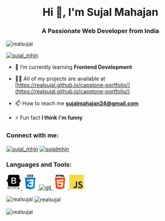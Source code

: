 <h1 align="center">Hi 👋, I'm Sujal Mahajan</h1>
<h3 align="center">A Passionate Web Developer from India</h3>

<p align="left"> <img src="https://komarev.com/ghpvc/?username=realsujal&label=Profile%20views&color=0e75b6&style=flat" alt="realsujal" /> </p>

<p align="left"> <a href="https://twitter.com/sujal_mhjn" target="blank"><img src="https://img.shields.io/twitter/follow/sujal_mhjn?logo=twitter&style=for-the-badge" alt="sujal_mhjn" /></a> </p>

- 🌱 I’m currently learning **Frontend Development**

- 👨‍💻 All of my projects are available at [https://realsujal.github.io/capstone-portfolio/](https://realsujal.github.io/capstone-portfolio/)

- 📫 How to reach me **sujalmahajan24@gmail.com**

- ⚡ Fun fact **I think i'm funny**

<h3 align="left">Connect with me:</h3>
<p align="left">
<a href="https://twitter.com/sujal_mhjn" target="blank"><img align="center" src="https://raw.githubusercontent.com/rahuldkjain/github-profile-readme-generator/master/src/images/icons/Social/twitter.svg" alt="sujal_mhjn" height="30" width="40" /></a>
<a href="https://linkedin.com/in/sujalmhjn" target="blank"><img align="center" src="https://raw.githubusercontent.com/rahuldkjain/github-profile-readme-generator/master/src/images/icons/Social/linked-in-alt.svg" alt="sujalmhjn" height="30" width="40" /></a>
</p>

<h3 align="left">Languages and Tools:</h3>
<p align="left"> <a href="https://getbootstrap.com" target="_blank" rel="noreferrer"> <img src="https://raw.githubusercontent.com/devicons/devicon/master/icons/bootstrap/bootstrap-plain-wordmark.svg" alt="bootstrap" width="40" height="40"/> </a> <a href="https://www.w3schools.com/css/" target="_blank" rel="noreferrer"> <img src="https://raw.githubusercontent.com/devicons/devicon/master/icons/css3/css3-original-wordmark.svg" alt="css3" width="40" height="40"/> </a> <a href="https://git-scm.com/" target="_blank" rel="noreferrer"> <img src="https://www.vectorlogo.zone/logos/git-scm/git-scm-icon.svg" alt="git" width="40" height="40"/> </a> <a href="https://www.w3.org/html/" target="_blank" rel="noreferrer"> <img src="https://raw.githubusercontent.com/devicons/devicon/master/icons/html5/html5-original-wordmark.svg" alt="html5" width="40" height="40"/> </a> <a href="https://developer.mozilla.org/en-US/docs/Web/JavaScript" target="_blank" rel="noreferrer"> <img src="https://raw.githubusercontent.com/devicons/devicon/master/icons/javascript/javascript-original.svg" alt="javascript" width="40" height="40"/> </a> </p>

<p><img align="left" src="https://github-readme-stats.vercel.app/api/top-langs?username=realsujal&show_icons=true&locale=en&layout=compact" alt="realsujal" /></p>

<p>&nbsp;<img align="center" src="https://github-readme-stats.vercel.app/api?username=realsujal&show_icons=true&locale=en" alt="realsujal" /></p>

<p><img align="center" src="https://github-readme-streak-stats.herokuapp.com/?user=realsujal&" alt="realsujal" /></p>
